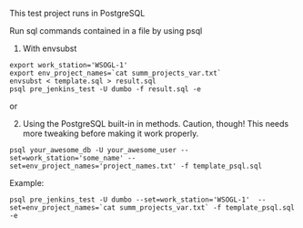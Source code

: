 This test project runs in PostgreSQL

Run sql commands contained in a file by using psql

1. With envsubst
```
export work_station='WSOGL-1'
export env_project_names=`cat summ_projects_var.txt`
envsubst < template.sql > result.sql
psql pre_jenkins_test -U dumbo -f result.sql -e
```

or

2. Using the PostgreSQL built-in in methods. Caution, though! This needs more tweaking before making it work properly.
```
psql your_awesome_db -U your_awesome_user --set=work_station='some_name' --set=env_project_names='project_names.txt' -f template_psql.sql
```

Example:
```
psql pre_jenkins_test -U dumbo --set=work_station='WSOGL-1'  --set=env_project_names=`cat summ_projects_var.txt` -f template_psql.sql -e
```


